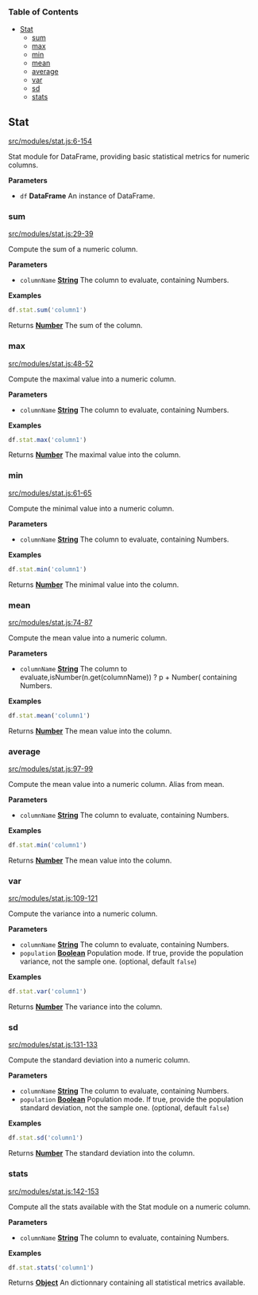 <!-- Generated by documentation.js. Update this documentation by updating the source code. -->

### Table of Contents

-   [Stat][1]
    -   [sum][2]
    -   [max][3]
    -   [min][4]
    -   [mean][5]
    -   [average][6]
    -   [var][7]
    -   [sd][8]
    -   [stats][9]

## Stat

[src/modules/stat.js:6-154][10]

Stat module for DataFrame, providing basic statistical metrics for numeric columns.

**Parameters**

-   `df` **DataFrame** An instance of DataFrame.

### sum

[src/modules/stat.js:29-39][11]

Compute the sum of a numeric column.

**Parameters**

-   `columnName` **[String][12]** The column to evaluate, containing Numbers.

**Examples**

```javascript
df.stat.sum('column1')
```

Returns **[Number][13]** The sum of the column.

### max

[src/modules/stat.js:48-52][14]

Compute the maximal value into a numeric column.

**Parameters**

-   `columnName` **[String][12]** The column to evaluate, containing Numbers.

**Examples**

```javascript
df.stat.max('column1')
```

Returns **[Number][13]** The maximal value into the column.

### min

[src/modules/stat.js:61-65][15]

Compute the minimal value into a numeric column.

**Parameters**

-   `columnName` **[String][12]** The column to evaluate, containing Numbers.

**Examples**

```javascript
df.stat.min('column1')
```

Returns **[Number][13]** The minimal value into the column.

### mean

[src/modules/stat.js:74-87][16]

Compute the mean value into a numeric column.

**Parameters**

-   `columnName` **[String][12]** The column to evaluate,isNumber(n.get(columnName)) ? p + Number( containing Numbers.

**Examples**

```javascript
df.stat.mean('column1')
```

Returns **[Number][13]** The mean value into the column.

### average

[src/modules/stat.js:97-99][17]

Compute the mean value into a numeric column.
Alias from mean.

**Parameters**

-   `columnName` **[String][12]** The column to evaluate, containing Numbers.

**Examples**

```javascript
df.stat.min('column1')
```

Returns **[Number][13]** The mean value into the column.

### var

[src/modules/stat.js:109-121][18]

Compute the variance into a numeric column.

**Parameters**

-   `columnName` **[String][12]** The column to evaluate, containing Numbers.
-   `population` **[Boolean][19]** Population mode. If true, provide the population variance, not the sample one. (optional, default `false`)

**Examples**

```javascript
df.stat.var('column1')
```

Returns **[Number][13]** The variance into the column.

### sd

[src/modules/stat.js:131-133][20]

Compute the standard deviation into a numeric column.

**Parameters**

-   `columnName` **[String][12]** The column to evaluate, containing Numbers.
-   `population` **[Boolean][19]** Population mode. If true, provide the population standard deviation, not the sample one. (optional, default `false`)

**Examples**

```javascript
df.stat.sd('column1')
```

Returns **[Number][13]** The standard deviation into the column.

### stats

[src/modules/stat.js:142-153][21]

Compute all the stats available with the Stat module on a numeric column.

**Parameters**

-   `columnName` **[String][12]** The column to evaluate, containing Numbers.

**Examples**

```javascript
df.stat.stats('column1')
```

Returns **[Object][22]** An dictionnary containing all statistical metrics available.

[1]: #stat

[2]: #sum

[3]: #max

[4]: #min

[5]: #mean

[6]: #average

[7]: #var

[8]: #sd

[9]: #stats

[10]: https://github.com/Gmousse/dataframe-js/blob/7c5d295e30b7a56c09a4a24578c8690f03abb6c9/src/modules/stat.js#L6-L154 "Source code on GitHub"

[11]: https://github.com/Gmousse/dataframe-js/blob/7c5d295e30b7a56c09a4a24578c8690f03abb6c9/src/modules/stat.js#L29-L39 "Source code on GitHub"

[12]: https://developer.mozilla.org/docs/Web/JavaScript/Reference/Global_Objects/String

[13]: https://developer.mozilla.org/docs/Web/JavaScript/Reference/Global_Objects/Number

[14]: https://github.com/Gmousse/dataframe-js/blob/7c5d295e30b7a56c09a4a24578c8690f03abb6c9/src/modules/stat.js#L48-L52 "Source code on GitHub"

[15]: https://github.com/Gmousse/dataframe-js/blob/7c5d295e30b7a56c09a4a24578c8690f03abb6c9/src/modules/stat.js#L61-L65 "Source code on GitHub"

[16]: https://github.com/Gmousse/dataframe-js/blob/7c5d295e30b7a56c09a4a24578c8690f03abb6c9/src/modules/stat.js#L74-L87 "Source code on GitHub"

[17]: https://github.com/Gmousse/dataframe-js/blob/7c5d295e30b7a56c09a4a24578c8690f03abb6c9/src/modules/stat.js#L97-L99 "Source code on GitHub"

[18]: https://github.com/Gmousse/dataframe-js/blob/7c5d295e30b7a56c09a4a24578c8690f03abb6c9/src/modules/stat.js#L109-L121 "Source code on GitHub"

[19]: https://developer.mozilla.org/docs/Web/JavaScript/Reference/Global_Objects/Boolean

[20]: https://github.com/Gmousse/dataframe-js/blob/7c5d295e30b7a56c09a4a24578c8690f03abb6c9/src/modules/stat.js#L131-L133 "Source code on GitHub"

[21]: https://github.com/Gmousse/dataframe-js/blob/7c5d295e30b7a56c09a4a24578c8690f03abb6c9/src/modules/stat.js#L142-L153 "Source code on GitHub"

[22]: https://developer.mozilla.org/docs/Web/JavaScript/Reference/Global_Objects/Object
